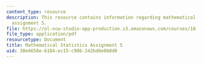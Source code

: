 ```yaml
---
content_type: resource
description: This resource contains information regarding mathematical statistics,
  assignment 5.
file: https://ol-ocw-studio-app-production.s3.amazonaws.com/courses/18-655-mathematical-statistics-spring-2016/30e4658e6184ec15c986242bd6e0b0d0_MIT18_655S16_ProblemSet_5.pdf
file_type: application/pdf
resourcetype: Document
title: Mathematical Statistics Assignment 5
uid: 30e4658e-6184-ec15-c986-242bd6e0b0d0
---
```

